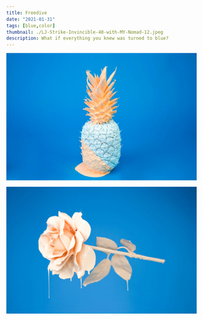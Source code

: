 ```yaml
---
title: Freedive
date: "2021-01-31"
tags: [blue,color]
thumbnail: ./LJ-Strike-Invincible-40-with-MY-Nomad-12.jpeg
description: What if everything you knew was turned to blue?
---
```


![It's all blue](./cody-davis-253925-unsplash.jpg)

![It's all blue](./cody-davis-259003-unsplash.jpg)